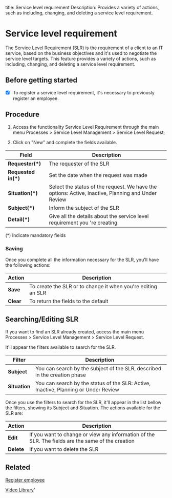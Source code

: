 title: Service level requirement
Description: Provides a variety of actions, such as including, changing, and deleting a service level requirement.

# Service level requirement
The Service Level Requirement (SLR) is the requirement of a client to an IT service, based on the business objectives and it's used to negotiate the service level targets.
This feature provides a variety of actions, such as including, changing, and deleting a service level requirement.

## Before getting started

 - [x] To register a service level requirement, it's necessary to previously register
an employee.

## Procedure

1.  Access the functionality Service Level Requirement through the main menu
    Processes \> Service Level Management \> Service Level Request;

2.  Click on "New" and complete the fields available.

|Field|Description|
|-----|-----------|
|**Requester(\*)**|The requester of the SLR|
|**Requested in(\*)**|Set the date when the request was made|
|**Situation(\*)**|Select the status of the request. We have the options: Active, Inactive, Planning and Under Review|
|**Subject(\*)**|Inform the subject of the SLR|
|**Detail(\*)**|Give all the details about the service level requirement you 're creating|

(\*) Indicate mandatory fields

### Saving

Once you complete all the information necessary for the SLR, you'll have the following actions:

|Action|Description|
|------|-----------|
|**Save**|To create the SLR or to change it when you're editing an SLR|
|**Clear**|To return the fields to the default|

## Searching/Editing SLR

If you want to find an SLR already created, access the main menu Processes \> Service Level Management \> Service Level Request.

It'll appear the filters available to search for the SLR.

|Filter|Description|
|------|-----------|
|**Subject**|You can search by the subject of the SLR, described in the creation phase|
|**Situation**| You can search by the status of the SLR: Active, Inactive, Planning or Under Review|

Once you use the filters to search for the SLR, it'll appear in the list bellow the filters, showing its Subject and Situation. The actions available for the SLR are:

|Action|Description|
|------|-----------|
|**Edit**|If you want to change or view any information of the SLR. The fields are the same of the creation|
|**Delete**|If you want to delete the SLR|

## Related

[Register employee](/en-us/citsmart-platform-9/initial-settings/access-settings/user/register-employee.html)

<i class='fa fa-youtube-play  fa-2x' style='color:#97ce17;vertical-align: middle;'> </i> [Video Library](https://www.youtube.com/playlist?list=PLB5qK2uzf2RNz3E16sjg5mfdugX2Ia9jZ)'

